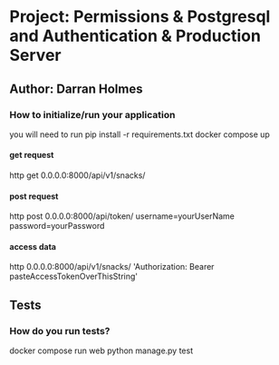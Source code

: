 # Project: Permissions & Postgresql and Authentication & Production Server

## Author: Darran Holmes

### How to initialize/run your application
you will need to run pip install -r requirements.txt
docker compose up

#### get request

http get 0.0.0.0:8000/api/v1/snacks/

#### post request

http post 0.0.0.0:8000/api/token/ username=yourUserName password=yourPassword

#### access data

http 0.0.0.0:8000/api/v1/snacks/ 'Authorization: Bearer pasteAccessTokenOverThisString'

## Tests

### How do you run tests?

docker compose run web python manage.py test